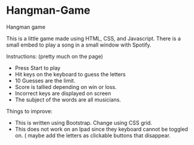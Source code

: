 # Hangman-Game
Hangman game


This is a little game made using HTML, CSS, and Javascript.  There is a small embed to play a song in a small window with Spotify.   

Instructions: (pretty much on the page)

- Press Start to play
- Hit keys on the keyboard to guess the letters
- 10 Guesses are the limit.
- Score is tallied depending on win or loss.  
- Incorrect keys are displayed on screen
- The subject of the words are all musicians.

Things to improve: 

- This is written using Bootstrap.  Change using CSS grid.
- This does not work on an Ipad since they keyboard cannot be toggled on. ( maybe add the letters as clickable buttons that disappear.

